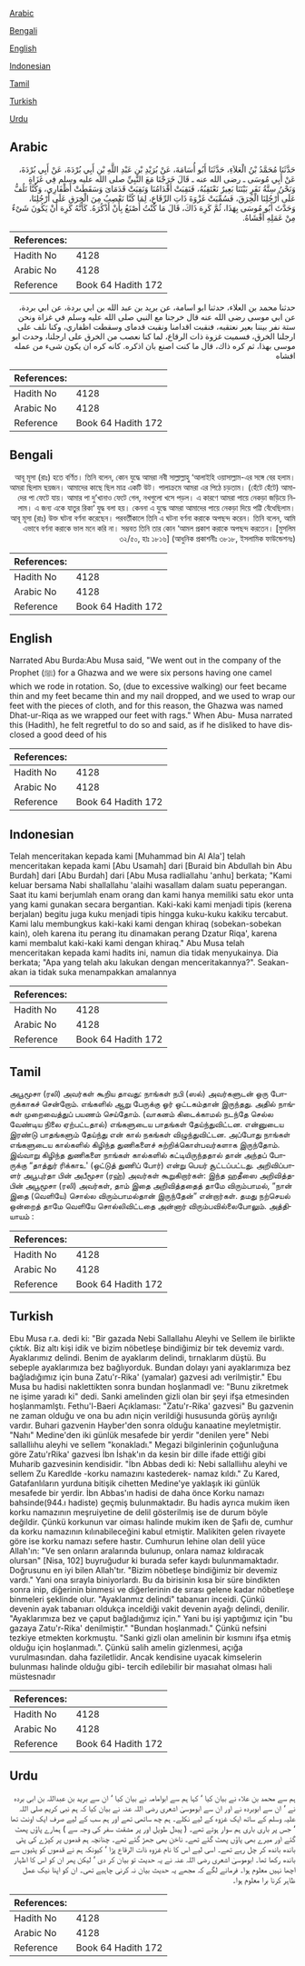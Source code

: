 [Arabic](#arabic)

[Bengali](#bengali)

[English](#english)

[Indonesian](#indonesian)

[Tamil](#tamil)

[Turkish](#turkish)

[Urdu](#urdu)

## Arabic


<div dir="rtl" lang="ar" style={{fontSize:'larger',backgroundColor:'#f8f9fa',padding:20}}>
حَدَّثَنَا مُحَمَّدُ بْنُ الْعَلاَءِ، حَدَّثَنَا أَبُو أُسَامَةَ، عَنْ بُرَيْدِ بْنِ عَبْدِ اللَّهِ بْنِ أَبِي بُرْدَةَ، عَنْ أَبِي بُرْدَةَ، عَنْ أَبِي مُوسَى ـ رضى الله عنه ـ قَالَ خَرَجْنَا مَعَ النَّبِيِّ صلى الله عليه وسلم فِي غَزَاةٍ وَنَحْنُ سِتَّةُ نَفَرٍ بَيْنَنَا بَعِيرٌ نَعْتَقِبُهُ، فَنَقِبَتْ أَقْدَامُنَا وَنَقِبَتْ قَدَمَاىَ وَسَقَطَتْ أَظْفَارِي، وَكُنَّا نَلُفُّ عَلَى أَرْجُلِنَا الْخِرَقَ، فَسُمِّيَتْ غَزْوَةَ ذَاتِ الرِّقَاعِ، لِمَا كُنَّا نَعْصِبُ مِنَ الْخِرَقِ عَلَى أَرْجُلِنَا، وَحَدَّثَ أَبُو مُوسَى بِهَذَا، ثُمَّ كَرِهَ ذَاكَ، قَالَ مَا كُنْتُ أَصْنَعُ بِأَنْ أَذْكُرَهُ‏.‏ كَأَنَّهُ كَرِهَ أَنْ يَكُونَ شَىْءٌ مِنْ عَمَلِهِ أَفْشَاهُ‏.‏
</div>
<div style={{backgroundColor:'#f8f9fa',padding:20, marginBottom: 10}}><table> <thead> <tr> <th>References:</th> <th></th> </tr> </thead> <tbody><tr><td>Hadith No</td><td>4128</td></tr><tr><td>Arabic No</td><td>4128</td></tr><tr><td>Reference</td><td>Book 64 Hadith 172</td></tr></tbody></table></div>


<div dir="rtl" lang="ar" style={{fontSize:'larger',backgroundColor:'#f8f9fa',padding:20}}>
حدثنا محمد بن العلاء، حدثنا ابو اسامة، عن بريد بن عبد الله بن ابي بردة، عن ابي بردة، عن ابي موسى رضى الله عنه قال خرجنا مع النبي صلى الله عليه وسلم في غزاة ونحن ستة نفر بيننا بعير نعتقبه، فنقبت اقدامنا ونقبت قدماى وسقطت اظفاري، وكنا نلف على ارجلنا الخرق، فسميت غزوة ذات الرقاع، لما كنا نعصب من الخرق على ارجلنا، وحدث ابو موسى بهذا، ثم كره ذاك، قال ما كنت اصنع بان اذكره. كانه كره ان يكون شىء من عمله افشاه
</div>
<div style={{backgroundColor:'#f8f9fa',padding:20, marginBottom: 10}}><table> <thead> <tr> <th>References:</th> <th></th> </tr> </thead> <tbody><tr><td>Hadith No</td><td>4128</td></tr><tr><td>Arabic No</td><td>4128</td></tr><tr><td>Reference</td><td>Book 64 Hadith 172</td></tr></tbody></table></div>

## Bengali


<div dir="rtl" lang="bn" style={{fontSize:'larger',backgroundColor:'#f8f9fa',padding:20}}>
আবূ মূসা (রাঃ) হতে বর্ণিত। তিনি বলেন, কোন যুদ্ধে আমরা নবী সাল্লাল্লাহু ‘আলাইহি ওয়াসাল্লাম-এর সঙ্গে বের হলাম। আমরা ছিলাম ছয়জন। আমাদের কাছে ছিল মাত্র একটি উট। পালাক্রমে আমরা এর পিঠে চড়তাম। (হেঁটে হেঁটে) আমাদের পা ফেটে যায়। আমার পা দু’খানাও ফেটে গেল, নখগুলো খসে পড়ল। এ কারণে আমরা পায়ে নেকড়া জড়িয়ে নিলাম। এ জন্য একে যাতুর রিকা‘ যুদ্ধ বলা হয়। কেননা এ যুদ্ধে আমরা আমাদের পায়ে নেকড়া দিয়ে পট্টি বেঁধেছিলাম। আবূ মূসা (রাঃ) উক্ত ঘটনা বর্ণনা করেছেন। পরবর্তীকালে তিনি এ ঘটনা বর্ণনা করাকে অপছন্দ করেন। তিনি বলেন, আমি এভাবে বর্ণনা করাকে ভাল মনে করি না। সম্ভবত তিনি তার কোন ‘আমল প্রকাশ করাকে অপছন্দ করতেন। [মুসলিম ৩২/৫০, হাঃ ১৮১৬] (আধুনিক প্রকাশনীঃ ৩৮১৮, ইসলামিক ফাউন্ডেশনঃ)
</div>
<div style={{backgroundColor:'#f8f9fa',padding:20, marginBottom: 10}}><table> <thead> <tr> <th>References:</th> <th></th> </tr> </thead> <tbody><tr><td>Hadith No</td><td>4128</td></tr><tr><td>Arabic No</td><td>4128</td></tr><tr><td>Reference</td><td>Book 64 Hadith 172</td></tr></tbody></table></div>

## English


<div dir="ltr" lang="en" style={{fontSize:'larger',backgroundColor:'#f8f9fa',padding:20}}>
Narrated Abu Burda:Abu Musa said, "We went out in the company of the Prophet (ﷺ) for a Ghazwa and we were six persons having one camel which we rode in rotation. So, (due to excessive walking) our feet became thin and my feet became thin and my nail dropped, and we used to wrap our feet with the pieces of cloth, and for this reason, the Ghazwa was named Dhat-ur-Riqa as we wrapped our feet with rags." When Abu- Musa narrated this (Hadith), he felt regretful to do so and said, as if he disliked to have disclosed a good deed of his
</div>
<div style={{backgroundColor:'#f8f9fa',padding:20, marginBottom: 10}}><table> <thead> <tr> <th>References:</th> <th></th> </tr> </thead> <tbody><tr><td>Hadith No</td><td>4128</td></tr><tr><td>Arabic No</td><td>4128</td></tr><tr><td>Reference</td><td>Book 64 Hadith 172</td></tr></tbody></table></div>

## Indonesian


<div dir="ltr" lang="id" style={{fontSize:'larger',backgroundColor:'#f8f9fa',padding:20}}>
Telah menceritakan kepada kami [Muhammad bin Al Ala'] telah menceritakan kepada kami [Abu Usamah] dari [Buraid bin Abdullah bin Abu Burdah] dari [Abu Burdah] dari [Abu Musa radliallahu 'anhu] berkata; "Kami keluar bersama Nabi shallallahu 'alaihi wasallam dalam suatu peperangan. Saat itu kami berjumlah enam orang dan kami hanya memiliki satu ekor unta yang kami gunakan secara bergantian. Kaki-kaki kami menjadi tipis (kerena berjalan) begitu juga kuku menjadi tipis hingga kuku-kuku kakiku tercabut. Kami lalu membungkus kaki-kaki kami dengan khiraq (sobekan-sobekan kain), oleh karena itu perang itu dinamakan perang Dzatur Riqa', karena kami membalut kaki-kaki kami dengan khiraq." Abu Musa telah menceritakan kepada kami hadits ini, namun dia tidak menyukainya. Dia berkata; "Apa yang telah aku lakukan dengan menceritakannya?". Seakan-akan ia tidak suka menampakkan amalannya
</div>
<div style={{backgroundColor:'#f8f9fa',padding:20, marginBottom: 10}}><table> <thead> <tr> <th>References:</th> <th></th> </tr> </thead> <tbody><tr><td>Hadith No</td><td>4128</td></tr><tr><td>Arabic No</td><td>4128</td></tr><tr><td>Reference</td><td>Book 64 Hadith 172</td></tr></tbody></table></div>

## Tamil


<div dir="ltr" lang="ta" style={{fontSize:'larger',backgroundColor:'#f8f9fa',padding:20}}>
அபூமூசா (ரலி) அவர்கள் கூறிய தாவது: நாங்கள் நபி (ஸல்) அவர்களுடன் ஒரு போருக்காகச் சென்றோம். எங்களில் ஆறு பேருக்கு ஓர் ஒட்டகம்தான் இருந்தது. அதில் நாங்கள் முறைவைத்துப் பயணம் செய்தோம். (வாகனம் கிடைக்காமல் நடந்தே செல்ல வேண்டிய நிலை ஏற்பட்டதால்) எங்களுடைய பாதங்கள் தேய்ந்துவிட்டன. என்னுடைய இரண்டு பாதங்களும் தேய்ந்து என் கால் நகங்கள் விழுந்துவிட்டன. அப்போது நாங்கள் எங்களுடைய கால்களில் கிழிந்த துணிகளைச் சுற்றிக்கொள்பவர்களாக இருந்தோம். இவ்வாறு கிழிந்த துணிகளை நாங்கள் கால்களில் கட்டியிருந்ததால் தான் அந்தப் போருக்கு “தாத்துர் ரிக்காஉ' (ஒட்டுத் துணிப் போர்) என்று பெயர் சூட்டப்பட்டது. அறிவிப்பாளர் அபூபுர்தா பின் அபீமூசா (ரஹ்) அவர்கள் கூறுகிறார்கள்: இந்த ஹதீஸை அறிவித்தபின் அபூமூசா (ரலி) அவர்கள், தாம் இதை அறிவித்ததைத் தாமே விரும்பாமல், “நான் இதை (வெளியே) சொல்ல விரும்பாமல்தான் இருந்தேன்” என்றார்கள். தமது நற்செயல் ஒன்றைத் தாமே வெளியே சொல்லிவிட்டதை அன்னார் விரும்பவில்லைபோலும். அத்தியாயம் :
</div>
<div style={{backgroundColor:'#f8f9fa',padding:20, marginBottom: 10}}><table> <thead> <tr> <th>References:</th> <th></th> </tr> </thead> <tbody><tr><td>Hadith No</td><td>4128</td></tr><tr><td>Arabic No</td><td>4128</td></tr><tr><td>Reference</td><td>Book 64 Hadith 172</td></tr></tbody></table></div>

## Turkish


<div dir="ltr" lang="tr" style={{fontSize:'larger',backgroundColor:'#f8f9fa',padding:20}}>
Ebu Musa r.a. dedi ki: "Bir gazada Nebi Sallallahu Aleyhi ve Sellem ile birlikte çıktık. Biz altı kişi idik ve bizim nöbetleşe bindiğimiz bir tek devemiz vardı. Ayaklarımız delindi. Benim de ayaklarım delindi, tırnaklarım düştü. Bu sebeple ayaklarımıza bez bağlıyorduk. Bundan dolayı yani ayaklarımıza bez bağladığımız için buna Zatu'r-Rika' (yamalar) gazvesi adı verilmiştir." Ebu Musa bu hadisi naklettikten sonra bundan hoşlanmadl ve: "Bunu zikretmek ne işime yaradı ki" dedi. Sanki amelinden gizli olan bir şeyi ifşa etmesinden hoşlanmamlştı. Fethu'l-Baeri Açıklaması: "Zatu'r-Rika' gazvesi" Bu gazvenin ne zaman olduğu ve ona bu adın niçin verildiği hususunda görüş ayrılığı vardır. Buhari gazvenin Hayber'den sonra olduğu kanaatine meyletmiştir. "Nahı" Medine'den iki günlük mesafede bir yerdir "denilen yere" Nebi sallalliıhu aleyhi ve sellem "konakladı." Megazi bilginlerinin çoğunluğuna göre Zatu'rRika' gazvesi İbn İshak'ın da kesin bir dille ifade ettiği gibi Muharib gazvesinin kendisidir. "İbn Abbas dedi ki: Nebi sallalliıhu aleyhi ve sellem Zu Karedlde -korku namazını kastederek- namaz kıldı." Zu Kared, Gatafanlıların yurduna bitişik cihetten Medine'ye yaklaşık iki günlük mesafede bir yerdir. İbn Abbas'ın hadisi de daha önce Korku namazı bahsinde(944.ı hadiste) geçmiş bulunmaktadır. Bu hadis ayrıca mukim iken korku namazının meşruiyetine de delil gösterilmiş ise de durum böyle değildir. Çünkü korkunun var oiması halinde mukim iken de Şafiı de, cumhur da korku namazının kılınabileceğini kabul etmiştir. Malikiten gelen rivayete göre ise korku namazı sefere hastır. Cumhurun lehine olan delil yüce Allah'ın: "Ve sen onların aralarında bulunup, onlara namaz kıldıracak olursan" [Nisa, 102] buyruğudur ki burada sefer kaydı bulunmamaktadır. Doğrusunu en iyi bilen Allah'tır. "Bizim nöbetleşe bindiğimiz bir devemiz vardı." Yani ona sırayla biniyorlardı. Bu da birisinin kısa bir süre bindikten sonra inip, diğerinin binmesi ve diğerlerinin de sırası gelene kadar nöbetleşe binmeleri şeklinde olur. "Ayaklanmız delindi" tabanıarı inceidi. Çünkü devenin ayak tabanıarı oldukça inceldiği vakit devenin ayağı delindi, denilir. "Ayaklarımıza bez ve çaput bağladığımız için." Yani bu işi yaptığımız için "bu gazaya Zatu'r-Rika' denilmiştir." "Bundan hoşlanmadı." Çünkü nefsini tezkiye etmekten korkmuştu. "Sanki gizli olan amelinin bir kısmını ifşa etmiş olduğu için hoşlanmadı.". Çünkü salih amelin gizlenmesi, açığa vurulmasından. daha faziletlidir. Ancak kendisine uyacak kimselerin bulunması halinde olduğu gibi- tercih edilebilir bir masıahat olması hali müstesnadır
</div>
<div style={{backgroundColor:'#f8f9fa',padding:20, marginBottom: 10}}><table> <thead> <tr> <th>References:</th> <th></th> </tr> </thead> <tbody><tr><td>Hadith No</td><td>4128</td></tr><tr><td>Arabic No</td><td>4128</td></tr><tr><td>Reference</td><td>Book 64 Hadith 172</td></tr></tbody></table></div>

## Urdu


<div dir="rtl" lang="ur" style={{fontSize:'larger',backgroundColor:'#f8f9fa',padding:20}}>
ہم سے محمد بن علاء نے بیان کیا ‘ کہا ہم سے ابوامامہ نے بیان کیا ‘ ان سے برید بن عبداللہ بن ابی بردہ نے ‘ ان سے ابوبردہ نے اور ان سے ابوموسیٰ اشعری رضی اللہ عنہ نے بیان کیا کہ ہم نبی کریم صلی اللہ علیہ وسلم کے ساتھ ایک غزوہ کے لیے نکلے۔ ہم چھ ساتھی تھے اور ہم سب کے لیے صرف ایک اونٹ تھا ‘ جس پر باری باری ہم سوار ہوتے تھے۔ ( پیدل طویل اور پر مشقت سفر کی وجہ سے ) ہمارے پاؤں پھٹ گئے اور میرے بھی پاؤں پھٹ گئے تھے۔ ناخن بھی جھڑ گئے تھے۔ چنانچہ ہم قدموں پر کپڑے کی پٹی باندھ باندھ کر چل رہے تھے۔ اسی لیے اس کا نام غزوہ ذات الرقاع پڑا ‘ کیونکہ ہم نے قدموں کو پٹیوں سے باندھ رکھا تھا۔ ابوموسیٰ اشعری رضی اللہ عنہ نے یہ حدیث تو بیان کر دی ‘ لیکن پھر ان کو اس کا اظہار اچھا نہیں معلوم ہوا۔ فرمانے لگے کہ مجھے یہ حدیث بیان نہ کرنی چاہیے تھی۔ ان کو اپنا نیک عمل ظاہر کرنا برا معلوم ہوا۔
</div>
<div style={{backgroundColor:'#f8f9fa',padding:20, marginBottom: 10}}><table> <thead> <tr> <th>References:</th> <th></th> </tr> </thead> <tbody><tr><td>Hadith No</td><td>4128</td></tr><tr><td>Arabic No</td><td>4128</td></tr><tr><td>Reference</td><td>Book 64 Hadith 172</td></tr></tbody></table></div>